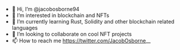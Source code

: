 - 👋 Hi, I’m @jacobosborne94
- 👀 I’m interested in blockchain and NFTs
- 🌱 I’m currently learning Rust, Solidity and other blockchain related languages
- 💞️ I’m looking to collaborate on cool NFT projects
- 📫 How to reach me https://twitter.com/JacobOsborne__

<!---
jacobosborne94/jacobosborne94 is a ✨ special ✨ repository because its `README.md` (this file) appears on your GitHub profile.
You can click the Preview link to take a look at your changes.
--->
